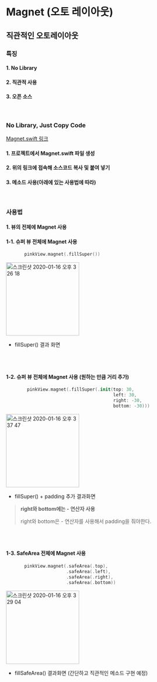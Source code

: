 Magnet (오토 레이아웃)
==============================

## 직관적인 오토레이아웃

### 특징

#### 1. No Library
#### 2. 직관적 사용
#### 3. 오픈 소스

<br>

### No Library, Just Copy Code

[Magnet.swift 링크](https://github.com/KiwookJUNG/MagnetLayout/blob/master/MagnetLayout/Magnet/UIView%20%2B%20Extension.swift)

#### 1. 프로젝트에서 Magnet.swift 파일 생성

#### 2. 위의 링크에 접속해 소스코드 복사 및 붙여 넣기

#### 3. 메소드 사용(아래에 있는 사용법에 따라)

<br>

### 사용법

#### 1. 뷰의 전체에 Magnet 사용


#### 1-1. 슈퍼 뷰 전체에 Magnet 사용

```swift
       pinkView.magnet(.fillSuper())                               
```


<img width="200" alt="스크린샷 2020-01-16 오후 3 26 18" src="https://user-images.githubusercontent.com/47555993/72499219-8cee2300-3874-11ea-8372-bb6a73e774ba.png">

- fillSuper() 결과 화면


<br>
<br>

#### 1-2. 슈퍼 뷰 전체에 Magnet 사용 (원하는 만큼 거리 추가)

```swift
        pinkView.magnet(.fillSuper(.init(top: 30,
                                         left: 30,
                                         right: -30,
                                         bottom: -30)))                           
```


<img width="200" alt="스크린샷 2020-01-16 오후 3 37 47" src="https://user-images.githubusercontent.com/47555993/72499782-266a0480-3876-11ea-86dc-a4f56cc3765d.png">

- fillSuper() + padding 추가 결과화면

> **right와 bottom에는 - 연산자 사용** 
>
> right와 bottom은 - 연산자를 사용해서 padding을 줘야한다.
>



<br>
<br>

#### 1-3. SafeArea 전체에 Magnet 사용

```swift
       pinkView.magnet(.safeArea(.top),
                       .safeArea(.left),
                       .safeArea(.right),
                       .safeArea(.bottom))                               
```



<img width="200" alt="스크린샷 2020-01-16 오후 3 29 04" src="https://user-images.githubusercontent.com/47555993/72499360-efdfba00-3874-11ea-8b82-c60e2d73cae9.png">


- fillSafeArea() 결과화면 (간단하고 직관적인 메소드 구현 예정)

<br>
<br>
